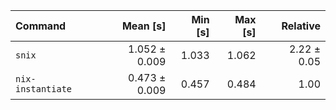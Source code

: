 | Command | Mean [s] | Min [s] | Max [s] | Relative |
|:---|---:|---:|---:|---:|
| `snix` | 1.052 ± 0.009 | 1.033 | 1.062 | 2.22 ± 0.05 |
| `nix-instantiate` | 0.473 ± 0.009 | 0.457 | 0.484 | 1.00 |
